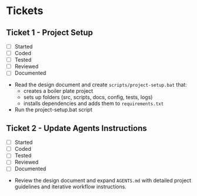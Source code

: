 # Tickets

## Ticket 1 - Project Setup
- [ ] Started
- [ ] Coded
- [ ] Tested
- [ ] Reviewed
- [ ] Documented
- Read the design document and create `scripts/project-setup.bat` that:
  - creates a boiler plate project
  - sets up folders (src, scripts, docs, config, tests, logs)
  - installs dependencies and adds them to `requirements.txt`
- Run the project-setup.bat script
## Ticket 2 - Update Agents Instructions
- [ ] Started
- [ ] Coded
- [ ] Tested
- [ ] Reviewed
- [ ] Documented
- Review the design document and expand `AGENTS.md` with detailed project guidelines and iterative workflow instructions.